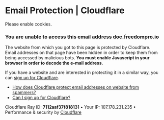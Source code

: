 # Email Protection | Cloudflare

Please enable cookies.

### You are unable to access this email address doc.freedompro.io

The website from which you got to this page is protected by Cloudflare. Email addresses on that page have been hidden in order to keep them from being accessed by malicious bots. **You must enable Javascript in your browser in order to decode the e-mail address**.

If you have a website and are interested in protecting it in a similar way, you can [sign up for Cloudflare](https://www.cloudflare.com/sign-up?utm\_source=email\_protection).

* [How does Cloudflare protect email addresses on website from spammers?](https://support.cloudflare.com/hc/en-us/articles/200170016-What-is-Email-Address-Obfuscation-)
* [Can I sign up for Cloudflare?](https://support.cloudflare.com/hc/en-us/categories/200275218-Getting-Started)

Cloudflare Ray ID: **7112aaf37f818131** • Your IP: 107.178.231.235 • Performance & security by [Cloudflare](https://www.cloudflare.com/5xx-error-landing)
